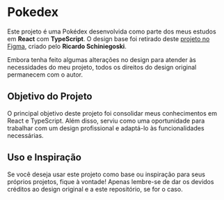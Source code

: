 # Pokedex

Este projeto é uma Pokédex desenvolvida como parte dos meus estudos em **React** com **TypeScript**. O design base foi retirado deste [projeto no Figma](https://www.figma.com/community/file/979132880663340794), criado pelo **Ricardo Schiniegoski**. 

Embora tenha feito algumas alterações no design para atender às necessidades do meu projeto, todos os direitos do design original permanecem com o autor.

## Objetivo do Projeto

O principal objetivo deste projeto foi consolidar meus conhecimentos em React e TypeScript. Além disso, serviu como uma oportunidade para trabalhar com um design profissional e adaptá-lo às funcionalidades necessárias.

## Uso e Inspiração

Se você deseja usar este projeto como base ou inspiração para seus próprios projetos, fique à vontade! Apenas lembre-se de dar os devidos créditos ao design original e a este repositório, se for o caso.
